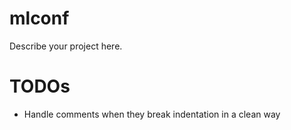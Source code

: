 # mlconf

Describe your project here.


# TODOs
- Handle comments when they break indentation in a clean way
